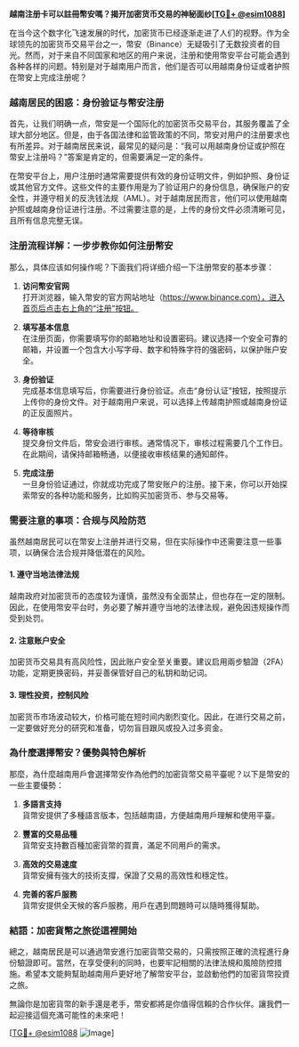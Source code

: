**越南注册卡可以註冊幣安嗎？揭开加密货币交易的神秘面纱[[TG💪+ @esim1088](https://t.me/s/esim1088)]**

在当今这个数字化飞速发展的时代，加密货币已经逐渐走进了人们的视野。作为全球领先的加密货币交易平台之一，幣安（Binance）无疑吸引了无数投资者的目光。然而，对于来自不同国家和地区的用户来说，注册和使用幣安平台可能会遇到各种各样的问题。特别是对于越南用户而言，他们是否可以用越南身份证或者护照在幣安上完成注册呢？

### 越南居民的困惑：身份验证与幣安注册

首先，让我们明确一点，幣安是一个国际化的加密货币交易平台，其服务覆盖了全球大部分地区。但是，由于各国法律和监管政策的不同，幣安对用户的注册要求也有所差异。对于越南居民来说，最常见的疑问是：“我可以用越南身份证或护照在幣安上注册吗？”答案是肯定的，但需要满足一定的条件。

在幣安平台上，用户注册时通常需要提供有效的身份证明文件，例如护照、身份证或其他官方文件。这些文件的主要作用是为了验证用户的身份信息，确保账户的安全性，并遵守相关的反洗钱法规（AML）。对于越南居民而言，他们可以使用越南护照或越南身份证进行注册。不过需要注意的是，上传的身份文件必须清晰可见，且所有信息完整无误。

### 注册流程详解：一步步教你如何注册幣安

那么，具体应该如何操作呢？下面我们将详细介绍一下注册幣安的基本步骤：

1. **访问幣安官网**  
   打开浏览器，输入幣安的官方网站地址（https://www.binance.com），进入首页后点击右上角的“注册”按钮。

2. **填写基本信息**  
   在注册页面，你需要填写你的邮箱地址和设置密码。建议选择一个安全可靠的邮箱，并设置一个包含大小写字母、数字和特殊字符的强密码，以保护账户安全。

3. **身份验证**  
   完成基本信息填写后，你需要进行身份验证。点击“身份认证”按钮，按照提示上传你的身份文件。对于越南用户来说，可以选择上传越南护照或越南身份证的正反面照片。

4. **等待审核**  
   提交身份文件后，幣安会进行审核。通常情况下，审核过程需要几个工作日。在此期间，请保持邮箱畅通，以便接收审核结果的通知邮件。

5. **完成注册**  
   一旦身份验证通过，你就成功完成了幣安账户的注册。接下来，你可以开始探索幣安的各种功能和服务，比如购买加密货币、参与交易等。

### 需要注意的事项：合规与风险防范

虽然越南居民可以在幣安上注册并进行交易，但在实际操作中还需要注意一些事项，以确保合法合规并降低潜在的风险。

#### 1. 遵守当地法律法规  
越南政府对加密货币的态度较为谨慎，虽然没有全面禁止，但也存在一定的限制。因此，在使用幣安平台时，务必要了解并遵守当地的法律法规，避免因违规操作而受到处罚。

#### 2. 注意账户安全  
加密货币交易具有高风险性，因此账户安全至关重要。建议启用兩步驗證（2FA）功能，定期更换密码，并妥善保管好自己的私钥和助记词。

#### 3. 理性投资，控制风险  
加密货币市场波动较大，价格可能在短时间内剧烈变化。因此，在进行交易之前，一定要做好充分的研究和准备，切勿盲目跟风或投入过多资金。

### 為什麼選擇幣安？優勢與特色解析

那麼，為什麼越南用戶會選擇幣安作為他們的加密貨幣交易平臺呢？以下是幣安的一些主要優勢：

1. **多語言支持**  
   貨幣安提供了多種語言版本，包括越南語，方便越南用戶理解和使用平臺。

2. **豐富的交易品種**  
   貨幣安支持數百種加密貨幣的買賣，滿足不同用戶的需求。

3. **高效的交易速度**  
   貨幣安擁有強大的技術支撐，保證了交易的高效性和穩定性。

4. **完善的客戶服務**  
   貨幣安提供全天候的客戶服務，用戶在遇到問題時可以隨時獲得幫助。

### 結語：加密貨幣之旅從這裡開始

總之，越南居民是可以通過幣安進行加密貨幣交易的，只需按照正確的流程進行身份驗證即可。當然，在享受便利的同時，也要牢記相關的法律法規和風險防控措施。希望本文能夠幫助越南用戶更好地了解幣安平台，並啟動他們的加密貨幣投資之旅。

無論你是加密貨幣的新手還是老手，幣安都將是你值得信賴的合作伙伴。讓我們一起迎接這個充滿可能性的未來吧！

[[TG💪+ @esim1088](https://t.me/s/esim1088) ![Image](https://i.postimg.cc/4NQfJmqS/Snipaste-2025-05-13-00-14-12.png)]